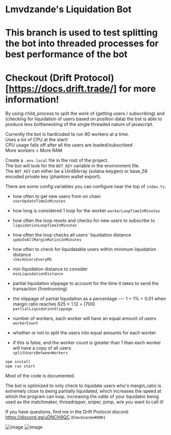 # Lmvdzande's Liquidation Bot  
  
# This branch is used to test splitting the bot into threaded processes for best performance of the bot  

# Checkout (Drift Protocol)[https://docs.drift.trade/] for more information!
  
By using child_process to split the work of (getting users / subscribing) and (checking for liquidation of users based on position data)  the bot is able to produce less bottlenecking of the single threaded nature of javascript.  

Currently the bot is hardcoded to run 80 workers at a time.  
Uses a lot of CPU at the start!  
CPU usage falls off after all the users are loaded/subscribed  
More workers = More RAM  

  
Create a `.env.local` file in the root of the project.  
The bot will look for the `BOT_KEY` variable in the environment file.  
The `BOT_KEY` can either be a Uint8Array (solana-keygen) or base_58 encoded private key (phantom wallet export).  

There are some config variables you can configure near the top of `index.ts`.  

- how often to get new users from on chain  
`userUpdateTimeInMinutes`  

- how long is considered 1 loop for the worker
`workerLoopTimeInMinutes`

- how often the loop resets and checks for new users to subscribe to  
`liquidationLoopTimeInMinutes`  
  
- how often the loop checks all users' liquidation distance  
`updateAllMarginRatiosInMinutes`  
  
- how often to check for liquidatable users within minimum liquidation distance  
`checkUsersEveryMS`  
  
- min liquidation distance to consider  
`minLiquidationDistance`  
  
  
- partial liquidation slippage to account for the time it takes to send the transaction (frontrunning)  
- the slippage of partial liquidation as a percentage --- 1 = 1% = 0.01 when margin ratio reaches 625 * 1.12 = (700)  
`partialLiquidationSlippage`  
  
- number of workers, each worker will have an equal amount of users  
`workerCount`  

- whether or not to split the users into equal amounts for each worker  
- if this is false, and the worker count is greater than 1 than each worker will have a copy of all users  
`splitUsersBetweenWorkers`  


```
npm install
npm run start
```

  

Most of the code is documented.  

The bot is optimized to only check to liquidate users who's margin_ratio is extremely close to being partially liquidated, which increases the speed at which the program can loop, increasing the odds of your liquidator being used as the matchmaker, threadripper, sniper, pimp, w/e you want to call it!

If you have questions, find me in the Drift Protocol discord: https://discord.gg/uDNCH9QC `@lmvdzande#0001`

![image](https://user-images.githubusercontent.com/2179775/147393973-71ee8d39-6935-4414-94c4-a5d20f135698.png)
![image](https://user-images.githubusercontent.com/2179775/147394054-b855484c-f086-4538-82ea-f9cfed6bbae0.png)



